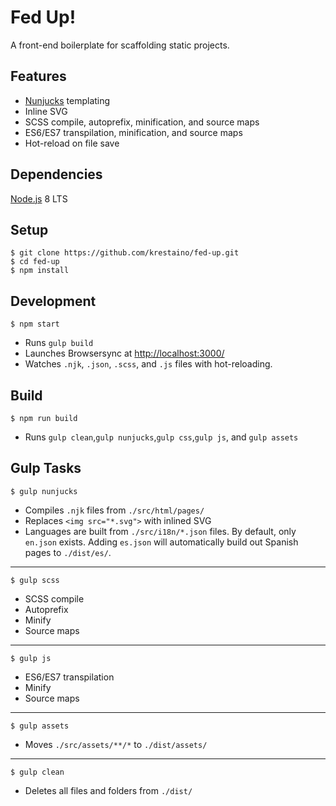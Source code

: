 # Fed Up!
A front-end boilerplate for scaffolding static projects.

## Features
* [Nunjucks](https://mozilla.github.io/nunjucks/) templating
* Inline SVG
* SCSS compile, autoprefix, minification, and source maps
* ES6/ES7 transpilation, minification, and source maps
* Hot-reload on file save

## Dependencies
[Node.js](https://nodejs.org/en/) 8 LTS

## Setup
```
$ git clone https://github.com/krestaino/fed-up.git
$ cd fed-up
$ npm install
```

## Development
```
$ npm start
```
* Runs ```gulp build```
* Launches Browsersync at [http://localhost:3000/](http://localhost:3000/)
* Watches  ```.njk```, ```.json```, ```.scss```, and ```.js``` files with hot-reloading.

## Build
```
$ npm run build
```
* Runs ```gulp clean```,```gulp nunjucks```,```gulp css```,```gulp js```, and ```gulp assets```

## Gulp Tasks
```
$ gulp nunjucks
```
* Compiles ```.njk``` files from ```./src/html/pages/```
* Replaces ```<img src="*.svg">``` with inlined SVG 
* Languages are built from ```./src/i18n/*.json``` files. By default, only ```en.json``` exists. Adding ```es.json``` will automatically build out Spanish pages to ```./dist/es/```.

---
```
$ gulp scss
```
* SCSS compile
* Autoprefix
* Minify
* Source maps

---
```
$ gulp js
```
* ES6/ES7 transpilation
* Minify
* Source maps

---
```
$ gulp assets
```
* Moves ```./src/assets/**/*``` to ```./dist/assets/```

---
```
$ gulp clean
```
* Deletes all files and folders from ```./dist/```
